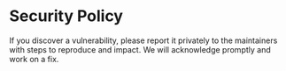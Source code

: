 # Security Policy
If you discover a vulnerability, please report it privately to the maintainers with steps to reproduce and impact. We will acknowledge promptly and work on a fix.
